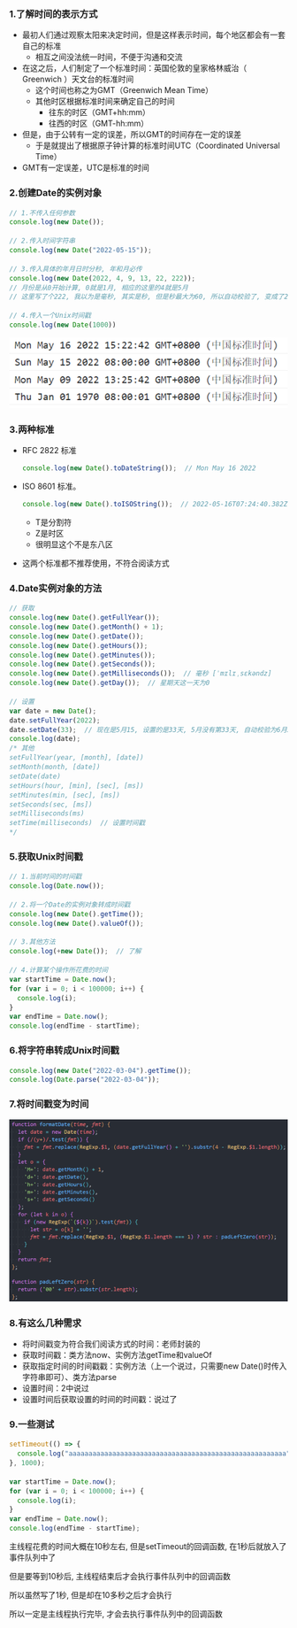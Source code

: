 ### 1.了解时间的表示方式

- 最初人们通过观察太阳来决定时间，但是这样表示时间，每个地区都会有一套自己的标准
  - 相互之间没法统一时间，不便于沟通和交流
- 在这之后，人们制定了一个标准时间：英国伦敦的皇家格林威治（ Greenwich ）天文台的标准时间
  - 这个时间也称之为GMT（Greenwich Mean Time）
  - 其他时区根据标准时间来确定自己的时间
    - 往东的时区（GMT+hh:mm）
    - 往西的时区（GMT-hh:mm）
- 但是，由于公转有一定的误差，所以GMT的时间存在一定的误差
  - 于是就提出了根据原子钟计算的标准时间UTC（Coordinated Universal Time）
- GMT有一定误差，UTC是标准的时间

### 2.创建Date的实例对象

```js
// 1.不传入任何参数
console.log(new Date());

// 2.传入时间字符串
console.log(new Date("2022-05-15"));

// 3.传入具体的年月日时分秒, 年和月必传
console.log(new Date(2022, 4, 9, 13, 22, 222));
// 月份是从0开始计算, 0就是1月, 相应的这里的4就是5月
// 这里写了个222, 我以为是毫秒, 其实是秒, 但是秒最大为60, 所以自动校验了, 变成了25分42秒

// 4.传入一个Unix时间戳
console.log(new Date(1000))
```

![image-20220516152257045](images/image-20220516152257045.png)

### 3.两种标准

- RFC 2822 标准

  ```js
  console.log(new Date().toDateString());  // Mon May 16 2022
  ```

- ISO 8601 标准。

  ```js
  console.log(new Date().toISOString());  // 2022-05-16T07:24:40.382Z
  ```

  - T是分割符
  - Z是时区
  - 很明显这个不是东八区

- 这两个标准都不推荐使用，不符合阅读方式

### 4.Date实例对象的方法

```js
// 获取
console.log(new Date().getFullYear());
console.log(new Date().getMonth() + 1);
console.log(new Date().getDate());
console.log(new Date().getHours());
console.log(new Date().getMinutes());
console.log(new Date().getSeconds());
console.log(new Date().getMilliseconds());  // 毫秒 [ˈmɪlɪˌsɛkəndz] 
console.log(new Date().getDay());  // 星期天这一天为0

// 设置
var date = new Date();
date.setFullYear(2022);
date.setDate(33);  // 现在是5月15, 设置的是33天, 5月没有第33天, 自动校验为6月2号
console.log(date);
/* 其他
setFullYear(year, [month], [date])
setMonth(month, [date])
setDate(date)
setHours(hour, [min], [sec], [ms])
setMinutes(min, [sec], [ms])
setSeconds(sec, [ms])
setMilliseconds(ms)
setTime(milliseconds)  // 设置时间戳
*/
```

### 5.获取Unix时间戳

```js
// 1.当前时间的时间戳
console.log(Date.now());

// 2.将一个Date的实例对象转成时间戳
console.log(new Date().getTime());
console.log(new Date().valueOf());

// 3.其他方法
console.log(+new Date());  // 了解

// 4.计算某个操作所花费的时间
var startTime = Date.now();
for (var i = 0; i < 100000; i++) {
  console.log(i);
}
var endTime = Date.now();
console.log(endTime - startTime);
```

### 6.将字符串转成Unix时间戳

```js
console.log(new Date("2022-03-04").getTime());
console.log(Date.parse("2022-03-04"));
```

### 7.将时间戳变为时间

![image-20220516153142342](images/image-20220516153142342.png)

### 8.有这么几种需求

- 将时间戳变为符合我们阅读方式的时间：老师封装的
- 获取时间戳：类方法now、实例方法getTime和valueOf
- 获取指定时间的时间戳戳：实例方法（上一个说过，只需要new Date()时传入字符串即可）、类方法parse
- 设置时间：2中说过
- 设置时间后获取设置的时间的时间戳：说过了

### 9.一些测试

```js
setTimeout(() => {
  console.log("aaaaaaaaaaaaaaaaaaaaaaaaaaaaaaaaaaaaaaaaaaaaaaaaaaaaaaa")
}, 1000);

var startTime = Date.now();
for (var i = 0; i < 100000; i++) {
  console.log(i);
}
var endTime = Date.now();
console.log(endTime - startTime);
```

主线程花费的时间大概在10秒左右, 但是setTimeout的回调函数, 在1秒后就放入了事件队列中了

但是要等到10秒后, 主线程结束后才会执行事件队列中的回调函数

所以虽然写了1秒, 但是却在10多秒之后才会执行

所以一定是主线程执行完毕, 才会去执行事件队列中的回调函数
